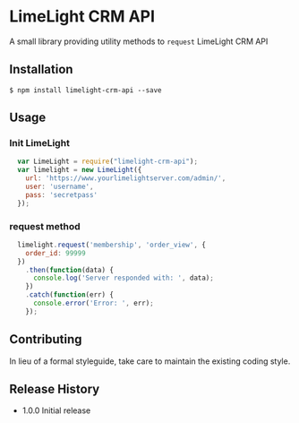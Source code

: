 LimeLight CRM API
=========

A small library providing utility methods to `request` LimeLight CRM API

## Installation

```$ npm install limelight-crm-api --save```

## Usage

### Init LimeLight
```js
  var LimeLight = require("limelight-crm-api");
  var limelight = new LimeLight({
    url: 'https://www.yourlimelightserver.com/admin/',
    user: 'username',
    pass: 'secretpass'
  });
```
### request method

```js
  limelight.request('membership', 'order_view', {
    order_id: 99999
  })
    .then(function(data) {
      console.log('Server responded with: ', data);
    })
    .catch(function(err) {
      console.error('Error: ', err);
    });
```

## Contributing

In lieu of a formal styleguide, take care to maintain the existing coding style.

## Release History

* 1.0.0 Initial release
